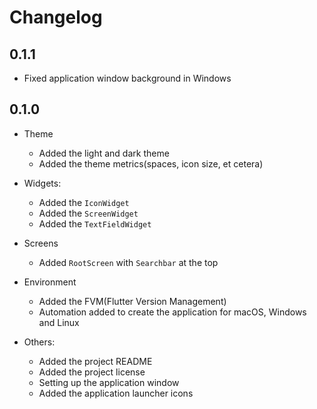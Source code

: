 # Changelog

## 0.1.1

* Fixed application window background in Windows

## 0.1.0

* Theme
  * Added the light and dark theme
  * Added the theme metrics(spaces, icon size, et cetera)

* Widgets:
  * Added the `IconWidget`
  * Added the `ScreenWidget`
  * Added the `TextFieldWidget`

* Screens
  * Added `RootScreen` with `Searchbar` at the top

* Environment
  * Added the FVM(Flutter Version Management)
  * Automation added to create the application for macOS, Windows and Linux

* Others:
  * Added the project README
  * Added the project license
  * Setting up the application window
  * Added the application launcher icons
